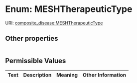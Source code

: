 
# Enum: MESHTherapeuticType




URI: [composite_disease:MESHTherapeuticType](http://w3id.org/ontogpt/composite_disease/MESHTherapeuticType)


## Other properties

|  |  |  |
| --- | --- | --- |

## Permissible Values

| Text | Description | Meaning | Other Information |
| :--- | :---: | :---: | ---: |

